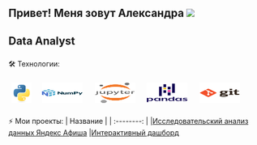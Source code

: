 <h2> Привет! Меня зовут Александра <img src="https://media.giphy.com/media/mGcNjsfWAjY5AEZNw6/giphy.gif" width="50"></h2>

## Data Analyst

###

🛠 Технологии:</h3>

###

<div align="left">
  <img width="2" />
  <img src="https://github.com/devicons/devicon/blob/master/icons/python/python-original.svg" title="Python" alt="Python" width="" height="40"/>&nbsp;
  <img width="8" />
  <img src="https://github.com/devicons/devicon/blob/master/icons/numpy/numpy-original-wordmark.svg" title="NumPy" alt="NumPy" width="80" height="40"/>&nbsp;
  <img width="12" />
  <img src="https://github.com/devicons/devicon/blob/master/icons/jupyter/jupyter-original-wordmark.svg" title="Jupyter" alt="Jupyter" width="80" height="40"/>&nbsp;
  <img width="12" />
  <img src="https://github.com/devicons/devicon/blob/master/icons/pandas/pandas-original-wordmark.svg" title="Pandas" alt="Pandas" width="80" height="40"/>&nbsp;
  <img width="12" />
  <img src="https://github.com/devicons/devicon/blob/master/icons/git/git-original-wordmark.svg" title="Git" **alt="Git" width="80" height="40"/>
</div>

###

⚡ Мои проекты:
| Название |
| :--------: |
|[Исследовательский анализ данных Яндекс Афиша](https://github.com/aleksandra-fedorova/my-projects/tree/main/Исследовательский%20анализ%20данных%20Яндекс%20Афиша) 
|[Интерактивный дашборд](https://github.com/aleksandra-fedorova/my-projects/tree/main/Интерактивный%20дашборд%20(анализ%20метрик)) 
